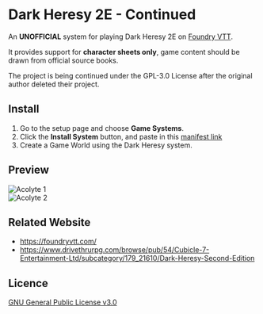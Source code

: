 # Dark Heresy 2E - Continued

An **UNOFFICIAL** system for playing Dark Heresy 2E on [Foundry VTT](https://foundryvtt.com/).

It provides support for **character sheets only**, game content should be drawn from official source books.

The project is being continued under the GPL-3.0 License after the original author deleted their project.

## Install
1. Go to the setup page and choose **Game Systems**.
2. Click the **Install System** button, and paste in this [manifest link](https://raw.githubusercontent.com/moo-man/WHFortyRP2E-FoundryVTT/master/system.json)
3. Create a Game World using the Dark Heresy system.

## Preview
![Acolyte 1](https://raw.githubusercontent.com/moo-man/WHFortyRP2E-FoundryVTT/master/asset/preview/acolyte1.jpg)  
![Acolyte 2](https://raw.githubusercontent.com/moo-man/WHFortyRP2E-FoundryVTT/master/asset/preview/acolyte2.jpg)  

## Related Website
- https://foundryvtt.com/
- https://www.drivethrurpg.com/browse/pub/54/Cubicle-7-Entertainment-Ltd/subcategory/179_21610/Dark-Heresy-Second-Edition

## Licence
[GNU General Public License v3.0](https://choosealicense.com/licenses/gpl-3.0/)
